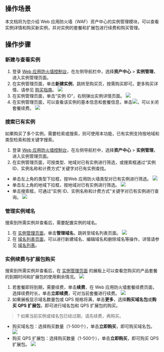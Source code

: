 ## 操作场景
本文档将为您介绍 Web 应用防火墙（WAF）资产中心的实例管理模块，可以查看实例详情和购买新实例，并对实例的套餐和扩展包进行续费和购买管理。

## 操作步骤
### 新建与查看实例
1. 登录 [Web 应用防火墙控制台](https://console.cloud.tencent.com/guanjia/tea-overview)，在左侧导航栏中，选择**资产中心** > **实例管理**，进入实例管理页面。
2. 在实例管理页面，单击**新建实例**，跳转至购买页，按需购买即可。更多购买详情，请参见 [购买指南](https://cloud.tencent.com/document/product/627/11730)。
![](https://main.qcloudimg.com/raw/85b411c63d695d2f963a16451601c50f.png)
3. 在实例管理页面，单击“实例 ID”，右侧弹出实例详情页面。
![](https://main.qcloudimg.com/raw/e8daf0cb89482b321eef8e69e72d2a6d.png)
4. 在实例管理页面，可以查看该实例的基本信息和套餐信息，单击![](https://main.qcloudimg.com/raw/f8730ea596ac7d86131e5726ce67ce77.png)，可以关闭套餐续费。
![](https://main.qcloudimg.com/raw/547314831d876af60b6c11c2a63a01af.png)


### 搜索已有实例
如果购买了多个实例，需要检索或搜索，则可使用本功能，已有实例支持按地域和类型检索和按关键字搜索。
1. 登录 [Web 应用防火墙控制台](https://console.cloud.tencent.com/guanjia/tea-overview)，在左侧导航栏中，选择**资产中心** > **实例管理**，进入实例管理页面。
2. 在实例管理页面，可按类型、地域对已有实例进行筛选，或搜索框通过“实例 ID、实例名称和计费方式”关键字对已有实例查找。
 - 单击左上角的类型下拉框，按Web 应用防火墙类型对已有实例进行筛选。
 ![](https://main.qcloudimg.com/raw/123d2aa362212be3c194910a617aeffd.png)
 - 单击左上角的地域下拉框，按地域对已有实例进行筛选。
![](https://main.qcloudimg.com/raw/003829f0c445d2d8f7d785055fba1a10.png)
 - 单击搜索框，可通过“实例 ID、实例名称和计费方式”关键字对已有实例进行查询。
![](https://main.qcloudimg.com/raw/2cd69603dfb80e2d4e3790fdca04cee6.png) 


### 管理实例域名
搜索到所需实例并查看后，需要配置实例的域名。
1. 在 [实例管理页面](https://console.cloud.tencent.com/guanjia/tea-instance-new)，单击**管理域名**，跳转至域名列表页面。
![](https://main.qcloudimg.com/raw/517daecd264f7fa8fb666a5e741da9b6.png)
2. 在 [域名列表页面](https://console.cloud.tencent.com/guanjia/tea-domain)，可以进行新建域名、编辑域名和删除域名等操作，详情请参见 [域名列表](https://cloud.tencent.com/document/product/627/64316)。

### 实例续费与扩展包购买
搜索到所需实例并查看后，在 [实例管理页面](https://console.cloud.tencent.com/guanjia/tea-instance-new) 的展板上可以查看您购买的产品套餐的到期时间和扩展包的使用剩余情况。
![](https://main.qcloudimg.com/raw/7730ae51acb39f40b324d6f11c0b5678.png)
1. 若套餐即将到期，需要续费，单击**续费**，在 Web 应用防火墙套餐续费页面，选择续费时长，单击**立即续费**，可对当前套餐进行续费。
![](https://main.qcloudimg.com/raw/c088ffea99725b484070b19151787be7.png)
2. 如果展板显示域名数量包或 QPS 规格将满，单击**更多**，选择**购买域名包**或**购买 QPS 扩展包**，即可进行域名包和 QPS 扩展包的购买。
>? 如果当前实例或域名包已经过期，请先续费，再购买。
>
 - 购买域名包：选择购买数量（1-500个），单击**立即购买**，即可购买域名包。
 ![](https://main.qcloudimg.com/raw/7ed2d999aa1ce3ed87c7139ac6233acb.png)
 - 购买 QPS 扩展包：选择购买数量（1-500个），单击**立即购买**，即可购买 QPS 扩展包。
 ![](https://main.qcloudimg.com/raw/30ef9a757bf15a30e0acb882d0b1f005.png)
